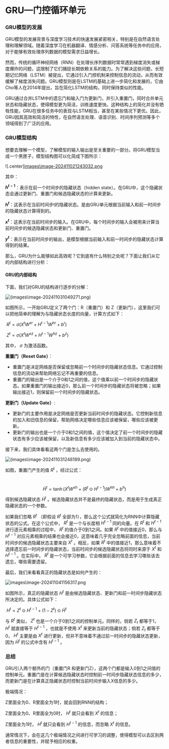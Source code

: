 # GRU—门控循环单元

### GRU模型的发展

GRU模型的发展背景与深度学习技术的快速发展紧密相关，特别是在自然语言处理和理解领域。随着深度学习在机器翻译、情感分析、问答系统等任务中的应用，对于能够有效处理序列数据的模型需求日益增长。

然而，传统的循环神经网络（RNN）在处理长序列数据时常常遇到梯度消失或梯度爆炸的问题，这限制了它们捕捉长期依赖关系的能力。为了解决这些问题，长短期记忆网络（LSTM）被提出，它通过引入门控机制来控制信息的流动，从而有效缓解了梯度消失问题。GRU模型则是在LSTM的基础上进一步简化和发展的，它由Cho等人在2014年提出，旨在简化LSTM的结构，同时保持类似的性能。

GRU通过合并LSTM中的遗忘门和输入门为更新门，并引入重置门，同时合并单元状态和隐藏状态，使得模型更为简洁，训练速度更快。这种结构上的简化并没有牺牲性能，GRU在很多任务中的表现与LSTM相当，甚至在某些情况下更优。因此，GRU因其高效和简洁的特性，在自然语言处理、语音识别、时间序列预测等多个领域得到了广泛的应用。

### GRU模型结构

想要去理解一个模型，了解模型的输入输出是至关重要的一部分。将GRU模型当成一个黑匣子，模型结构图可以化简成下图所示：

![.center][images\image-202411021243032.png](https://github.com/gzhuuser/easy-nlp/blob/master/docs/chapter3/images/image-202411021243032.png?raw=true)

其中：

**$h^{t-1}$**：表示在前一个时间步的隐藏状态（hidden state）。在GRU中，这个隐藏状态会通过更新门、重置门和候选隐藏状态的计算来更新。

**$h^t$**：这表示在当前时间步t的隐藏状态。是由GRU单元根据当前输入和前一时间步的隐藏状态计算得到的。

**$x^t$**：这表示在当前时间步的输入。在GRU中，每个时间步的输入会被用来计算当前时间步的候选隐藏状态和更新门、重置门。

**$y^t$**：表示在当前时间步的输出，是模型根据当前输入和前一时间步的隐藏状态计算得到的结果。



那么，GRU为什么能够如此高效呢？它到底有什么特别之处呢？下面让我们从它的内部结构进行分析：

#### GRU的内部结构

下面，我们对GRU的结构进行逐步的分解：

![(images\image-202411031049271.png)](https://github.com/gzhuuser/easy-nlp/blob/master/docs/chapter3/images/image-202411031049271.png?raw=true)

如图所示，一开始GRU定义了两个门：R（重置门）和 Z（更新门），这里我们可以把他简单的理解为与隐藏状态长度的向量，计算方式如下：

​					$R^t = \sigma(X^t W^{xr} + H^{t-1} W^{hr} + b^r)$

​					$Z^t = \sigma(X^t W^{xz} + H^{t-1} W^{hz} + b^z)$

其中， $\sigma$ 为激活函数。

**重置门（Reset Gate）**：

- 重置门是决定网络是否保留或忽略前一个时间步的隐藏状态信息。它通过控制信息的流动来帮助网络忘记不再重要的信息。
- 重置门的输出是一个介于0和1之间的值，这个值乘以前一个时间步的隐藏状态。如果重置门的输出接近0，那么前一个时间步的隐藏状态将被忽略；如果输出接近1，则保留前一个时间步的隐藏状态。

**更新门（Update Gate）**:

- 更新门的主要作用是决定网络是否更新当前时间步的隐藏状态。它控制新信息的加入和旧信息的保留，帮助网络决定哪些信息应该被保留，哪些应该被更新。
- 更新门的输出也是一个介于0和1之间的值，这个值决定了前一个时间步的隐藏状态有多少应该被保留，以及新信息有多少应该被加入到当前的隐藏状态中。



接下来，我们具体看看这两个门是怎么去使用的。

![(images\image-202411031248189.png)](https://github.com/gzhuuser/easy-nlp/blob/master/docs/chapter3/images/image-202411031248189.png?raw=true)

如图，重置门产生的值 $R^t$ ，经过公式：

​				$$\tilde{H}^{t}=\tanh\left(X^{t} W^{x h}+\left(R^{t}\odot H^{t-1}\right) W^{h h}+b^{h}\right)$$

得到候选隐藏状态 $\tilde{H}^{t}$ 。候选隐藏状态并不是最终的隐藏状态，而是用于生成真正隐藏状态的一个参数。

如果我们忽略 $R^t$ （即假设 $R^t$ 全部为1），那么这个公式就简化为RNN中计算隐藏状态的公式。在这个公式中， $R^t$ 是一个与长度相 $H^{t-1}$ 同的向量。在 $R^t$ 和 $H^{t-1}$ 进行逐元素相乘的过程中， $R^t$ 的值介于0到1之间。如果  $R^t$ 中的值接近0，那么与 $H^{t-1}$ 对应元素相乘的结果也会接近0，这意味着几乎完全忽略前面的信息，当前时间步的候选隐藏状态主要来自 $X^t$ 。相反，如果 $R^t$ 中的值接近1，那么意味着不选择遗忘前一时间步的隐藏状态，当前时间步的候选隐藏状态将同时来源于 $X^t$ 和 $H^{t-1}$ 。在实际中， $R^t$ 是一个可学习参数，它会根据前面的信息去学习哪些该去遗忘，哪些需要遗留。



最后，我们来看看真正的隐藏状态是如何产生的：

![images\image-202411041156317.png](https://github.com/gzhuuser/easy-nlp/blob/master/docs/chapter3/images/image-202411041156317.png?raw=true)

如图所示，真正的隐藏状态 $H^t$ 是由候选隐藏状态、更新门和前一时间步隐藏状态所决定的。具体公式如下：

​					$H^{t} = Z^{t} \odot H^{t-1} + (1 - Z^{t}) \odot \tilde{H}^{t}$

与 $R^t$ 类似， $Z^t$ 也是一个介于0到1之间的控制单元。同样的，倘若 $Z_t$ 都等于1， $H^t$ 就直接等于 $H^{t-1}$ ，也就是不使用 $X^t$ 来更新当前的隐藏状态；倘若 $Z_t$ 都等于0， $H^t$ 主要是由 $X^t$ 进行更新，但并不意味着不通过前一时间步的隐藏状态更新，因为 $\tilde{H}^{t}$ 的公式中含有 $H^{t-1}$ 。



### 总结

GRU引入两个额外的门（重置门R 和更新门Z），这两个门都是输入0到1之间值的控制单元。重置门是在计算候选隐藏状态时控制前一时间步隐藏状态信息的多少，而更新门是在计算真正隐藏状态时控制当前时间步输入X信息的多少。

极端情况：

Z里面全为0、R里面全为1时，就会回到RNN的结构；

Z里面全为0、R里面全为0时， $H^t$ 就只会看到 $X^t$ 的信息；

Z里面全为1时， $H^t$ 就只会看到 $H^{t-1}$ 的信息，而忽略 $X^t$ 的信息。

通常情况下，会在这几个极端情况之间进行可学习的调整，使得模型可以去区别两者信息的重要性，并赋予相应的权重。
